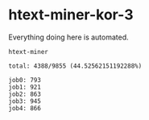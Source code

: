 # htext-miner-kor-3

Everything doing here is automated.

```
htext-miner

total: 4388/9855 (44.52562151192288%)

job0: 793
job1: 921
job2: 863
job3: 945
job4: 866
```